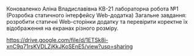 Коноваленко Аліна Владиславівна КВ-21
лабораторна робота №1 (Розробка статичного інтерфейсу Web-додатка)
Загальне завдання: розробити статичні Web-сторінки додатку та перевірити коректне їх відображення на екранах різного розміру.

https://drive.google.com/file/d/1ETSk8i-xnC9q71rsKVDLZjKkJKoSEnE5/view?usp=sharing